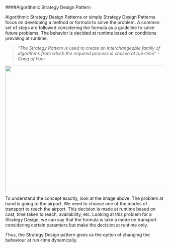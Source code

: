 ####Algorithmic Strategy Design Pattern

Algorithmic Strategy Design Patterns or simply Strategy Design Patterns focus on developing a method or formula to solve the problem. A common set of steps are followed considering the formula as a guideline to solve future problems. The behavior is decided at runtime based on conditions prevaling at runtime. 
<i>
> “The Strategy Pattern is used to create an interchangeable family of algorithms from which the required process is chosen at run-time” -Gang of Four
</i>

<img src="https://sourcemaking.com/files/v2/content/patterns/Strategy_example1-2x.png" align="center" width="700" height = "400"></img>

To understand the concept exactly, look at the image above. The problem at hand is going to the airport. We need to choose one of the modes of transport to reach the airport. This decision is made at runtime based on cost, time taken to reach, availability, etc. Looking at this problem for a Strategy Design, we can say that the formula is take a mode on transport considering certain paramters but make the decision at runtime only.

Thus, the Strategy Design pattern gives us the option of changing the behaviour at run-time dynamically.
